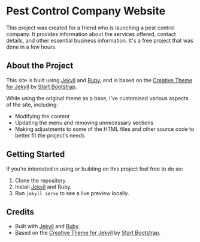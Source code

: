 # Pest Control Company Website

This project was created for a friend who is launching a pest control company. It provides information about the services offered, contact details, and other essential business information. It's a free project that was done in a few hours.

## About the Project

This site is built using [Jekyll](https://jekyllrb.com/) and [Ruby](https://www.ruby-lang.org/), and is based on the [Creative Theme for Jekyll](http://startbootstrap.com/template-overviews/creative/) by [Start Bootstrap](http://startbootstrap.com). 

While using the original theme as a base, I’ve customised various aspects of the site, including:

- Modifying the content
- Updating the menu and removing unnecessary sections
- Making adjustments to some of the HTML files and other source code to better fit the project’s needs


## Getting Started

If you’re interested in using or building on this project feel free to do so:
1. Clone the repository.
2. Install [Jekyll](https://jekyllrb.com/docs/installation/) and Ruby.
3. Run `jekyll serve` to see a live preview locally.

## Credits

- Built with [Jekyll](https://jekyllrb.com/) and [Ruby](https://www.ruby-lang.org/).
- Based on the [Creative Theme for Jekyll](http://startbootstrap.com/template-overviews/creative/) by [Start Bootstrap](http://startbootstrap.com).


